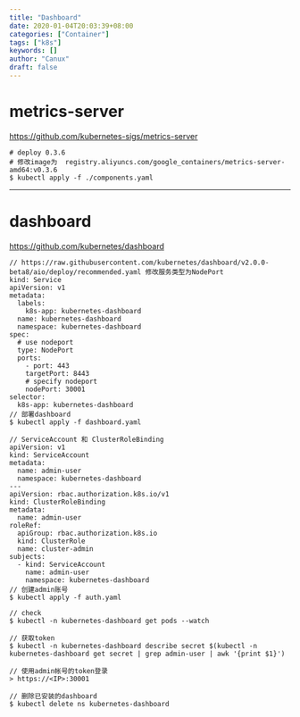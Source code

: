 ```yaml
---
title: "Dashboard"
date: 2020-01-04T20:03:39+08:00
categories: ["Container"]
tags: ["k8s"]
keywords: []
author: "Canux"
draft: false
---
```


# metrics-server

<https://github.com/kubernetes-sigs/metrics-server>

    # deploy 0.3.6
    # 修改image为  registry.aliyuncs.com/google_containers/metrics-server-amd64:v0.3.6
    $ kubectl apply -f ./components.yaml

***

# dashboard

<https://github.com/kubernetes/dashboard>

    // https://raw.githubusercontent.com/kubernetes/dashboard/v2.0.0-beta8/aio/deploy/recommended.yaml 修改服务类型为NodePort
    kind: Service
    apiVersion: v1
    metadata:
      labels:
        k8s-app: kubernetes-dashboard
      name: kubernetes-dashboard
      namespace: kubernetes-dashboard
    spec:
      # use nodeport
      type: NodePort
      ports:
        - port: 443
        targetPort: 8443
        # specify nodeport
        nodePort: 30001
    selector:
      k8s-app: kubernetes-dashboard
    // 部署dashboard
    $ kubectl apply -f dashboard.yaml

    // ServiceAccount 和 ClusterRoleBinding
    apiVersion: v1
    kind: ServiceAccount
    metadata:
      name: admin-user
      namespace: kubernetes-dashboard
    ---
    apiVersion: rbac.authorization.k8s.io/v1
    kind: ClusterRoleBinding
    metadata:
      name: admin-user
    roleRef:
      apiGroup: rbac.authorization.k8s.io
      kind: ClusterRole
      name: cluster-admin
    subjects:
      - kind: ServiceAccount
        name: admin-user
        namespace: kubernetes-dashboard
    // 创建admin账号
    $ kubectl apply -f auth.yaml

    // check
    $ kubectl -n kubernetes-dashboard get pods --watch

    // 获取token
    $ kubectl -n kubernetes-dashboard describe secret $(kubectl -n kubernetes-dashboard get secret | grep admin-user | awk '{print $1}')

    // 使用admin帐号的token登录
    > https://<IP>:30001

    // 删除已安装的dashboard
    $ kubectl delete ns kubernetes-dashboard
